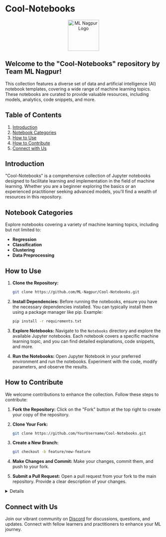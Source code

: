 # Cool-Notebooks

<p align="center"><img src="https://avatars.githubusercontent.com/u/142468240?s=400&u=9a340c3f66cca9b146fc035d39f3ab3fef26989a&v=4" alt="ML Nagpur Logo" width="auto" height="100" style="border-radius=20px;"></p>

## Welcome to the "Cool-Notebooks" repository by Team ML Nagpur! 

This collection features a diverse set of data and artificial intelligence (AI) notebook templates, covering a wide range of machine learning topics. These notebooks are curated to provide valuable resources, including models, analytics, code snippets, and more.

## Table of Contents

1. [Introduction](#introduction)
2. [Notebook Categories](#notebook-categories)
3. [How to Use](#how-to-use)
4. [How to Contribute](#how-to-contribute)
5. [Connect with Us](#connect-with-us)

## Introduction

"Cool-Notebooks" is a comprehensive collection of Jupyter notebooks designed to facilitate learning and implementation in the field of machine learning. Whether you are a beginner exploring the basics or an experienced practitioner seeking advanced models, you'll find a wealth of resources in this repository.

## Notebook Categories

Explore notebooks covering a variety of machine learning topics, including but not limited to:

- **Regression**
- **Classification**
- **Clustering**
- **Data Preprocessing**


## How to Use

1. **Clone the Repository:**
   ```bash
   git clone https://github.com/ML-Nagpur/Cool-Notebooks.git
   ```

2. **Install Dependencies:**
   Before running the notebooks, ensure you have the necessary dependencies installed. You can typically install them using a package manager like pip. Example:
   ```bash
   pip install -r requirements.txt
   ```

3. **Explore Notebooks:**
   Navigate to the `Notebooks` directory and explore the available Jupyter notebooks. Each notebook covers a specific machine learning topic, and you can find detailed explanations, code snippets, and more.

4. **Run the Notebooks:**
   Open Jupyter Notebook in your preferred environment and run the notebooks. Experiment with the code, modify parameters, and observe the results.

## How to Contribute

We welcome contributions to enhance the collection. Follow these steps to contribute:

1. **Fork the Repository:**
Click on the "Fork" button at the top right to create your copy of the repository.

2. **Clone Your Fork:**
   ```bash
   git clone https://github.com/YourUsername/Cool-Notebooks.git
   ```
3. **Create a New Branch:**
   ```bash
   git checkout -b feature/new-feature
   ```
4. **Make Changes and Commit:**
Make your changes, commit them, and push to your fork.

5. **Submit a Pull Request:**
Open a pull request from your fork to the main repository. Provide a clear description of your changes.
<details >
├── Cool-Notebooks
├── ├── Machine Learning Notebooks
│   |   ├──Automated ML Classification template
│   │   |  └── AutomatedClassification.ipynb
│   ├── ├──Categorise-Data-From-Single-Feature-Using-NLTK-main
│   │   |   ├── All Sports Fitness and Outdoors.csv
│   │   |   ├── CategorisationOfData_.ipynb
│   │   |   ├── README.md
│   │   |   ├── sports.csv
│   |   ├── Classification
│   │   |   ├── Logistic Regression/Python
│   │   |   |   ├── Color Blind Friendly Images
│   |   │   |   |   └──logistic_regression_test_set.png
│   |   │   |   |   └──logistic_regression_training_set.png
│   │   |   |   └── Social_Network_Ads.csv
│   │   |   |   └── logistic_regression.ipynb
│   │   |   |   └── logistic_regression.py
│   │   |   ├── Decision Tree Classification
│   │   |   |   ├── Color Blind Friendly Images
│   |   |   │   |   └──decision_tree_classification_test_set.png
│   |   |   │   |   └──decision_tree_classification_training_set.png
│   │   |   |   └── Social_Network_Ads.csv
│   │   |   |   └── decision_tree_classification.ipynb
│   │   |   |   └── decision_tree_classification.py
│   │   |   ├── K-Nearest Neighbors (K-NN)
│   │   |   |   ├── Color Blind Friendly Images
│   |   |   │   |   └──knn_test_set.png
│   |   |   │   |   └──knn_training_set.png
│   │   |   |   └── Social_Network_Ads.csv
│   │   |   |   └── k_nearest_neighbors.ipynb
│   │   |   |   └── k_nearest_neighbors.py
│   │   |   ├── Kernel SVM
│   │   |   |   ├── Color Blind Friendly Images
│   |   |   │   |   └──kernel_svm_test_set.png
│   |   |   │   |   └──kernel_svm_training_set.png
│   │   |   |   └── Social_Network_Ads.csv
│   │   |   |   └── kernel_svm.ipynb
│   │   |   |   └── kernel_svm.py
│   │   |   ├── Naive Bayes
│   │   |   |   ├── Color Blind Friendly Images
│   |   |   │   |   └──naive_bayes_test_set.png
│   |   |   │   |   └──naive_bayes_training_set.png
│   │   |   |   └── Social_Network_Ads.csv
│   │   |   |   └── kernel_svm.ipynb
│   │   |   |   └── kernel_svm.py
│   │   |   ├── Kernel SVM
│   │   |   |   ├── Color Blind Friendly Images
│   |   |   │   |   └──random_forest_classification_test_set.png
│   |   |   │   |   └──random_forest_classification_training_set.png
│   │   |   |   └── Social_Network_Ads.csv
│   │   |   |   └── random_forest_classification.ipynb
│   │   |   |   └── random_forest_classification.ipynb
│   │   |   ├── Support Vector Machine (SVM)
│   │   |   |   ├── Color Blind Friendly Images
│   |   |   │   |   └──svm_test_set.png
│   |   |   │   |   └──svm_training_set.png
│   │   |   |   └── Social_Network_Ads.csv
│   │   |   |   └── support_vector_machine.ipynb
│   │   |   |   └── support_vector_machine.py
│   |   ├── Clustering
│   │   |   ├── K-Means Clustering
│   │   |   |   └── Mall_Customers.csv
│   │   |   |   └── k_means_clustering.ipynb
│   │   |   |   └── k_means_clustering.py
│   │   |   ├── Hierarchical Clustering
│   │   |   |   └── Mall_Customers.csv
│   │   |   |   └── hierarchical_clustering.ipynb
│   │   |   |   └── hierarchical_clustering.py
│   |   ├── Computer Vision
│   │   |   ├── Face_Detection
│   │   |   |   └── Face_Detection.py
│   │   |   |   └── requirements.txt
│   │   |   ├── Hand_Tracking
│   │   |   |   └── Hand_Tracking.py
│   │   |   |   └── requirements.txt
│   |   ├──Data Preprocessing
│   │   |  └── Data.csv
│   │   |  └── data_preprocessing_template.ipynb
│   │   |  └── data_preprocessing_template.py
│   │   |  └── data_preprocessing_tools.ipynb
│   │   |  └── data_preprocessing_tools.py
│   |   ├── Deep Learning
│   │   |   ├── Convolutional Neural Networks (CNN)
│   |   │   |   └──Convolution Neural Network for MNIST Handwritten Digits Classification.ipynb
│   |   │   |   └──Convolution Neural Network for MNIST Handwritten Digits Classification.py
│   │   |   |   └── convolutional_neural_network.ipynb
│   │   |   |   └── convolutional_neural_network.py
│   │   |   ├── Artificial Neural Networks (ANN)
│   │   |   |   ├── Pyhton
│   |   |   │   |   └──.DS_Store
│   |   |   │   |   └──Churn_Modelling.csv
│   |   |   │   |   └──artificial_neural_network.ipynb
│   |   |   │   |   └──artificial_neural_network.py
│   │   |   |   └── .DS_Store
│   │   |   |   └── Stochastic_Gradient_Descent.png
│   │   |   ├── Multi-layer perceptron (MLP)
│   |   │   |   └──Multi_Layer_Perceptron_(MLP)_Model.ipynb
│   |   │   |   └──multi_layer_perceptron_(mlp)_model.py
│   │   |   ├── Recurrent Neural Networks (RNN)
│   |   │   |   └──Recurrent_Neural_Networks_(RNN).ipynb
│   |   │   |   └──recurrent_neural_networks_(rnn).py
│   │   |   ├── single-layer perceptron (SLP)
│   |   │   |   └──single_layer_perceptron_(SLP)_Model.ipynb
│   |   │   |   └──single_layer_perceptron_(slp)_model.py
│   |   ├── Natural Language Processing
│   │   |   ├── Flipkart_Sentiment_Analysis
│   |   │   |   └──Flipkart_Sentiment_Analysis.ipynb
│   |   │   |   └──flipkart_product_.csv
│   │   |   |   └──flipkart_sentiment_analysis.py
│   │   |   ├── Artificial Neural Networks (ANN)
│   │   |   |   └── SMSSpamCollection.csv
│   │   |   |   └── Spam_or_Ham_classifier_nlp.ipynb
│   │   |   |   └── spam_or_ham_classifier_nlp.py
│   |   ├── Regression
│   │   |   ├── Polynomial Regression
│   |   │   |   └──Position_Salaries.csv
│   |   │   |   └──polynomial_regression.ipynb
│   │   |   |   └──fpolynomial_regression.py
│   │   |   ├── Decision Tree Regression/Python
│   │   |   |   └── Position_Salaries.csv
│   │   |   |   └── decision_tree_regression.ipynb
│   │   |   |   └── decision_tree_regression.py
│   │   |   ├── Multiple Linear Regression
│   │   |   |   └── 50_Startups.csv
│   │   |   |   └── multiple_linear_regression.ipynb
│   │   |   |   └── multiple_linear_regression.py
│   │   |   ├── Random Forest Regression
│   │   |   |   └── Position_Salaries.csv
│   │   |   |   └── random_forest_regression.ipynb
│   │   |   |   └── random_forest_regression.py
│   │   |   ├── Simple Linear Regression
│   │   |   |   └── Salary_Data.csv
│   │   |   |   └── simple_linear_regression.ipynb
│   │   |   |   └── simple_linear_regression.py
│   │   |   ├── Support Vector Regression (SVR)
│   │   |   |   └── Position_Salaries.csv
│   │   |   |   └── support_vector_regression.ipynb
│   │   |   |   └── support_vector_regression.py
│   |   ├── .DS_Store
   
</details>

## Connect with Us

Join our vibrant community on [Discord](https://discord.gg/sJews9ERAK) for discussions, questions, and updates. Connect with fellow learners and practitioners to enhance your ML journey.
